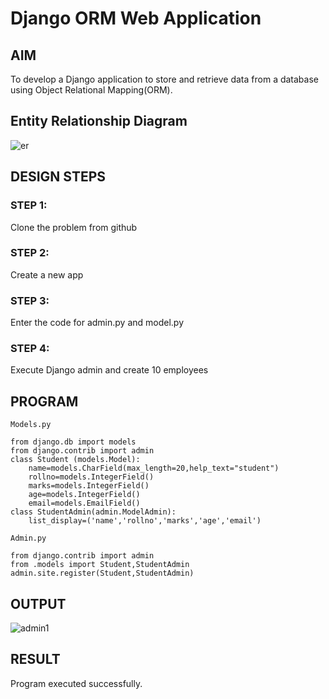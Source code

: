 # Django ORM Web Application

## AIM 

To develop a Django application to store and retrieve data from a database using Object Relational Mapping(ORM).

## Entity Relationship Diagram

![er](https://user-images.githubusercontent.com/122548204/233128484-212f1d91-0b5b-424f-96bb-0949f92261ac.png)


## DESIGN STEPS

### STEP 1: 

 Clone the problem from github

### STEP 2:
 
Create a new app

### STEP 3:

Enter the code for admin.py and model.py

### STEP 4:

Execute Django admin and create 10 employees

## PROGRAM
```
Models.py 

from django.db import models
from django.contrib import admin
class Student (models.Model):
    name=models.CharField(max_length=20,help_text="student")
    rollno=models.IntegerField()
    marks=models.IntegerField()
    age=models.IntegerField()
    email=models.EmailField()
class StudentAdmin(admin.ModelAdmin):
    list_display=('name','rollno','marks','age','email') 

Admin.py 

from django.contrib import admin
from .models import Student,StudentAdmin
admin.site.register(Student,StudentAdmin)
```
## OUTPUT
 
![admin1](https://user-images.githubusercontent.com/122548204/233128328-7009af73-3134-4e11-bc82-349c600c2afb.png)


## RESULT

Program executed successfully.
